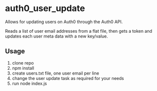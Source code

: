 # auth0_user_update

Allows for updating users on Auth0 through the Auth0 API.

Reads a list of user email addresses from a flat file, then gets a token and updates each user meta data with a new key/value.

## Usage
1. clone repo
2. npm install
3. create users.txt file, one user email per line
4. change the user update task as required for your needs
5. run node index.js
